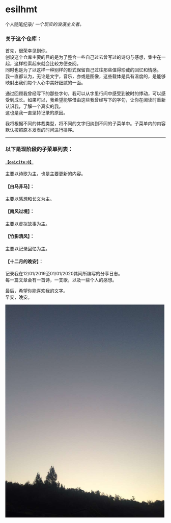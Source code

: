 # esilhmt

个人随笔纪录/ *一个现实的浪漫主义者。*

### 关于这个仓库：

  首先，很荣幸见到你。  
  创设这个仓库主要的目的是为了整合一些自己过去曾写过的诗句与感想，集中在一起，这样检索起来就会比较方便查阅。  
  同时也是为了以这样一种别样的形式保留自己过往那些值得珍藏的回忆和情感。  
  我一直都认为，无论是文字，音乐，亦或是图像，这些载体是具有温度的，是能够映射出我们每个人心中美好细腻的一面。  

  通过回顾我曾经写下的那些字句，我可以从字里行间中感受到彼时的悸动，可以感受到成长。如果可以，我希望能够借由这些我曾经写下的字句，让你在阅读时重新认识我，了解一个真实的我。  
  这也是我一直坚持记录的原因。  

  我将根据不同的体裁类型，将不同的文字归纳到不同的子菜单中。子菜单内的内容默认按照原本发表的时间进行排序。  


---


### 以下是现阶段的子菜单列表：

#### [&#8203;``【oaicite:0】``&#8203;](./「无关风月」Poetry/)
  主要以诗歌为主，也是主要更新的内容。

#### 【白马非马】：
  主要以感想和长文为主。

#### 【南风过境】：
  主要以虚拟故事为主。

#### 【竹影清风】：
  主要以记录回忆为主。

#### 【十二月的晚安】：
  记录我在12/01/2019至01/01/2020其间所编写的分享日志。  
  每一篇文章会有一首诗，一支歌，以及一些个人的感想。  

  最后，希望你能喜欢我的文字。  
  早安，晚安。  

<img src="./images/清晨.PNG" alt="清晨" width="500">
